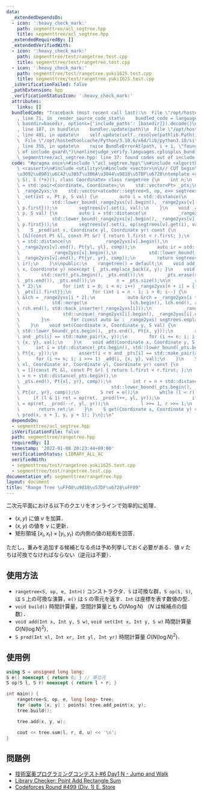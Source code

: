 ```yaml
---
data:
  _extendedDependsOn:
  - icon: ':heavy_check_mark:'
    path: segmenttree/acl_segtree.hpp
    title: segmenttree/acl_segtree.hpp
  _extendedRequiredBy: []
  _extendedVerifiedWith:
  - icon: ':heavy_check_mark:'
    path: segmenttree/test/rangetree.test.cpp
    title: segmenttree/test/rangetree.test.cpp
  - icon: ':heavy_check_mark:'
    path: segmenttree/test/rangetree.yuki1625.test.cpp
    title: segmenttree/test/rangetree.yuki1625.test.cpp
  _isVerificationFailed: false
  _pathExtension: hpp
  _verificationStatusIcon: ':heavy_check_mark:'
  attributes:
    links: []
  bundledCode: "Traceback (most recent call last):\n  File \"/opt/hostedtoolcache/Python/3.10.6/x64/lib/python3.10/site-packages/onlinejudge_verify/documentation/build.py\"\
    , line 71, in _render_source_code_stat\n    bundled_code = language.bundle(stat.path,\
    \ basedir=basedir, options={'include_paths': [basedir]}).decode()\n  File \"/opt/hostedtoolcache/Python/3.10.6/x64/lib/python3.10/site-packages/onlinejudge_verify/languages/cplusplus.py\"\
    , line 187, in bundle\n    bundler.update(path)\n  File \"/opt/hostedtoolcache/Python/3.10.6/x64/lib/python3.10/site-packages/onlinejudge_verify/languages/cplusplus_bundle.py\"\
    , line 401, in update\n    self.update(self._resolve(pathlib.Path(included), included_from=path))\n\
    \  File \"/opt/hostedtoolcache/Python/3.10.6/x64/lib/python3.10/site-packages/onlinejudge_verify/languages/cplusplus_bundle.py\"\
    , line 355, in update\n    raise BundleErrorAt(path, i + 1, \"found codes out\
    \ of include guard\")\nonlinejudge_verify.languages.cplusplus_bundle.BundleErrorAt:\
    \ segmenttree/acl_segtree.hpp: line 37: found codes out of include guard\n"
  code: "#pragma once\n#include \"acl_segtree.hpp\"\n#include <algorithm>\n#include\
    \ <cassert>\n#include <utility>\n#include <vector>\n\n// CUT begin\n// \u9006\u5143\
    \u3092\u8981\u6C42\u3057\u306A\u3044\u9818\u57DF\u6728\ntemplate <class S, S (*op)(S,\
    \ S), S (*e)(), class Coordinate> class rangetree {\n    int n;\n    using Pt\
    \ = std::pair<Coordinate, Coordinate>;\n    std::vector<Pt> _pts;\n    std::vector<std::vector<Pt>>\
    \ _range2yxs;\n    std::vector<atcoder::segtree<S, op, e>> segtrees;\n    void\
    \ _set(int v, Pt p, S val) {\n        auto i = std::distance(\n            _range2yxs[v].begin(),\n\
    \            std::lower_bound(_range2yxs[v].begin(), _range2yxs[v].end(), Pt{p.second,\
    \ p.first}));\n        segtrees[v].set(i, val);\n    }\n    void _add(int v, Pt\
    \ p, S val) {\n        auto i = std::distance(\n            _range2yxs[v].begin(),\n\
    \            std::lower_bound(_range2yxs[v].begin(), _range2yxs[v].end(), Pt{p.second,\
    \ p.first}));\n        segtrees[v].set(i, op(segtrees[v].get(i), val));\n    }\n\
    \    S _prod(int v, Coordinate yl, Coordinate yr) const {\n        auto comp =\
    \ [&](const Pt &l, const Pt &r) { return l.first < r.first; };\n        auto il\
    \ = std::distance(\n            _range2yxs[v].begin(),\n            std::lower_bound(_range2yxs[v].begin(),\
    \ _range2yxs[v].end(), Pt{yl, yl}, comp));\n        auto ir = std::distance(\n\
    \            _range2yxs[v].begin(),\n            std::lower_bound(_range2yxs[v].begin(),\
    \ _range2yxs[v].end(), Pt{yr, yr}, comp));\n        return segtrees[v].prod(il,\
    \ ir);\n    }\n\npublic:\n    rangetree() = default;\n    void add_point(Coordinate\
    \ x, Coordinate y) noexcept { _pts.emplace_back(x, y); }\n    void build() {\n\
    \        std::sort(_pts.begin(), _pts.end());\n        _pts.erase(std::unique(_pts.begin(),\
    \ _pts.end()), _pts.end());\n        n = _pts.size();\n\n        _range2yxs.resize(n\
    \ * 2);\n        for (int i = 0; i < n; i++) _range2yxs[n + i] = {{_pts[i].second,\
    \ _pts[i].first}};\n        for (int i = n - 1; i > 0; i--) {\n            auto\
    \ &lch = _range2yxs[i * 2];\n            auto &rch = _range2yxs[i * 2 + 1];\n\
    \            std::merge(\n                lch.begin(), lch.end(), rch.begin(),\
    \ rch.end(), std::back_inserter(_range2yxs[i]));\n            _range2yxs[i].erase(\n\
    \                std::unique(_range2yxs[i].begin(), _range2yxs[i].end()), _range2yxs[i].end());\n\
    \        }\n        for (const auto &v : _range2yxs) segtrees.emplace_back(v.size());\n\
    \    }\n    void set(Coordinate x, Coordinate y, S val) {\n        int i = std::distance(_pts.begin(),\
    \ std::lower_bound(_pts.begin(), _pts.end(), Pt{x, y}));\n        assert(i < n\
    \ and _pts[i] == std::make_pair(x, y));\n        for (i += n; i; i >>= 1) _set(i,\
    \ {x, y}, val);\n    }\n    void add(Coordinate x, Coordinate y, S val) {\n  \
    \      int i = std::distance(_pts.begin(), std::lower_bound(_pts.begin(), _pts.end(),\
    \ Pt{x, y}));\n        assert(i < n and _pts[i] == std::make_pair(x, y));\n  \
    \      for (i += n; i; i >>= 1) _add(i, {x, y}, val);\n    }\n    S prod(Coordinate\
    \ xl, Coordinate xr, Coordinate yl, Coordinate yr) const {\n        auto comp\
    \ = [](const Pt &l, const Pt &r) { return l.first < r.first; };\n        int l\
    \ = n + std::distance(_pts.begin(),\n                                  std::lower_bound(_pts.begin(),\
    \ _pts.end(), Pt{xl, yr}, comp));\n        int r = n + std::distance(_pts.begin(),\n\
    \                                  std::lower_bound(_pts.begin(), _pts.end(),\
    \ Pt{xr, yr}, comp));\n        S ret = e();\n        while (l < r) {\n       \
    \     if (l & 1) ret = op(ret, _prod(l++, yl, yr));\n            if (r & 1) ret\
    \ = op(ret, _prod(--r, yl, yr));\n            l >>= 1, r >>= 1;\n        }\n \
    \       return ret;\n    }\n    S get(Coordinate x, Coordinate y) const { return\
    \ prod(x, x + 1, y, y + 1); }\n};\n"
  dependsOn:
  - segmenttree/acl_segtree.hpp
  isVerificationFile: false
  path: segmenttree/rangetree.hpp
  requiredBy: []
  timestamp: '2022-01-08 20:23:44+09:00'
  verificationStatus: LIBRARY_ALL_AC
  verifiedWith:
  - segmenttree/test/rangetree.yuki1625.test.cpp
  - segmenttree/test/rangetree.test.cpp
documentation_of: segmenttree/rangetree.hpp
layout: document
title: "Range Tree \uFF08\u9818\u57DF\u6728\uFF09"
---
```


二次元平面における以下のクエリをオンラインで効率的に処理．

- $(x, y)$ に値 $v$ を加算．
- $(x, y)$ の値を $v$ に更新．
- 矩形領域 $\left[x_\mathrm{l}, x_\mathrm{r}\right) \times \left[y_\mathrm{l}, y_\mathrm{r}\right)$ の内側の値の総和を回答．

ただし，重みを追加する候補となる点は予め列挙しておく必要がある．値 $v$ たちは可換でなければならない（逆元は不要）．

## 使用方法

- `rangetree<S, op, e, Int>()` コンストラクタ．`S` は可換な群，`S op(S, S)`, は `S` 上の可換な演算，`e()` は `S` の零元を返す．`Int` は座標を表す数値の型．
- `void build()` 時間計算量，空間計算量とも $O(N \log N)$ （$N$ は候補点の個数）．
- `void add(Int x, Int y, S w)`, `void set(Int x, Int y, S w)` 時間計算量 $O(N (\log N)^2)$．
- `S prod(Int xl, Int xr, Int yl, Int yr)` 時間計算量 $O(N (\log N)^2)$．

## 使用例

```cpp
using S = unsigned long long;
S e() noexcept { return 0; } // 単位元
S op(S l, S r) noexcept { return l + r; }

int main() {
    rangetree<S, op, e, long long> tree;
    for (auto [x, y] : points) tree.add_point(x, y);
    tree.build();

    tree.add(x, y, w);

    cout << tree.sum(l, r, d, u) << '\n';
}
```

## 問題例

- [技術室奥プログラミングコンテスト#6 Day1 N - Jump and Walk](https://atcoder.jp/contests/tkppc6-1/tasks/tkppc6_1_n)
- [Library Checker: Point Add Rectangle Sum](https://judge.yosupo.jp/problem/point_add_rectangle_sum)
- [Codeforces Round #499 (Div. 1) E. Store](https://codeforces.com/contest/1010/problem/E)
